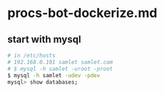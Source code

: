 # procs-bot-dockerize.md
## start with mysql
```sh
# in /etc/hosts
# 192.168.0.101 samlet samlet.com
# $ mysql -h samlet -uroot -proot
$ mysql -h samlet -udev -pdev
mysql> show databases;
```

